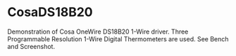 CosaDS18B20
====

Demonstration of Cosa OneWire DS18B20 1-Wire driver. Three Programmable Resolution 1-Wire Digital Thermometers are used. See Bench and Screenshot.



